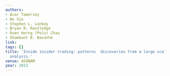 ```yaml
---
authors:
- Acar Tamersoy
- Bo Xie
- Stephen L. Lenkey
- Bryan R. Routledge
- Duen Horng (Polo) Chau
- Shamkant B. Navathe
link:
tags: []
title: 'Inside insider trading: patterns  discoveries from a large scale exploratory
  analysis.'
venue: ASONAM
year: 2013
---
```

